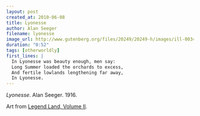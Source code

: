 ```yaml
---
layout: post
created_at: 2010-06-08
title: Lyonesse
author: Alan Seeger
filename: lyonesse
image_url: http://www.gutenberg.org/files/20249/20249-h/images/ill-0034.jpg
duration: "0:52"
tags: [otherworldly]
first_lines: |
  In Lyonesse was beauty enough, men say:
  Long Summer loaded the orchards to excess,
  And fertile lowlands lengthening far away,
  In Lyonesse.
---
```


_Lyonesse_.  Alan Seeger.  1916.

Art from [Legend Land, Volume II](http://www.gutenberg.org/files/20249/20249-h/20249-h.htm).
